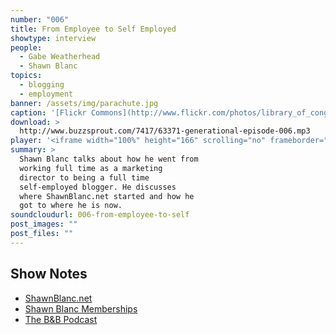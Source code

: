 ```yaml
---
number: "006"
title: From Employee to Self Employed
showtype: interview
people:
  - Gabe Weatherhead
  - Shawn Blanc
topics:
  - blogging
  - employment
banner: /assets/img/parachute.jpg
caption: '[Flickr Commons](http://www.flickr.com/photos/library_of_congress/2178335803/)'
download: >
  http://www.buzzsprout.com/7417/63371-generational-episode-006.mp3
player: '<iframe width="100%" height="166" scrolling="no" frameborder="no" src="https://w.soundcloud.com/player/?url=https%3A//api.soundcloud.com/tracks/125781522%3Fsecret_token%3Ds-vvSUA&amp;color=ff6600&amp;auto_play=false&amp;show_artwork=true"></iframe>'
summary: >
  Shawn Blanc talks about how he went from
  working full time as a marketing
  director to being a full time
  self-employed blogger. He discusses
  where ShawnBlanc.net started and how he
  got to where he is now.
soundcloudurl: 006-from-employee-to-self
post_images: ""
post_files: ""
---
```


## Show Notes ##

* [ShawnBlanc.net](http://shawnblanc.net/)
* [Shawn Blanc Memberships](http://shawnblanc.net/members/)
* [The B&B Podcast](http://5by5.tv/bb)